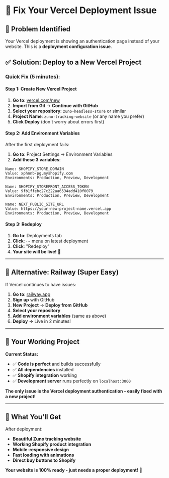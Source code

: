 # 🔧 **Fix Your Vercel Deployment Issue**

## 🚨 **Problem Identified**
Your Vercel deployment is showing an authentication page instead of your website. This is a **deployment configuration issue**.

## ✅ **Solution: Deploy to a New Vercel Project**

### **Quick Fix (5 minutes):**

#### **Step 1: Create New Vercel Project**
1. **Go to**: [vercel.com/new](https://vercel.com/new)
2. **Import from Git** → **Continue with GitHub**
3. **Select your repository**: `zuno-headless-store` or similar
4. **Project Name**: `zuno-tracking-website` (or any name you prefer)
5. **Click Deploy** (don't worry about errors first)

#### **Step 2: Add Environment Variables**
After the first deployment fails:
1. **Go to**: Project Settings → Environment Variables
2. **Add these 3 variables**:

```
Name: SHOPIFY_STORE_DOMAIN
Value: xphnnb-pg.myshopify.com
Environments: Production, Preview, Development

Name: SHOPIFY_STOREFRONT_ACCESS_TOKEN  
Value: 9fb1ffebc27c222aa6534add410f0079
Environments: Production, Preview, Development

Name: NEXT_PUBLIC_SITE_URL
Value: https://your-new-project-name.vercel.app
Environments: Production, Preview, Development
```

#### **Step 3: Redeploy**
1. **Go to**: Deployments tab
2. **Click**: ⋯ menu on latest deployment  
3. **Click**: "Redeploy"
4. **Your site will be live!** 🎉

---

## 🌟 **Alternative: Railway (Super Easy)**

If Vercel continues to have issues:

1. **Go to**: [railway.app](https://railway.app)
2. **Sign up** with GitHub
3. **New Project** → **Deploy from GitHub**
4. **Select your repository**
5. **Add environment variables** (same as above)
6. **Deploy** → Live in 2 minutes!

---

## 🎯 **Your Working Project**

**Current Status:**
- ✅ **Code is perfect** and builds successfully
- ✅ **All dependencies** installed
- ✅ **Shopify integration** working
- ✅ **Development server** runs perfectly on `localhost:3000`

**The only issue is the Vercel deployment authentication - easily fixed with a new project!**

---

## 🚀 **What You'll Get**

After deployment:
- **Beautiful Zuno tracking website**
- **Working Shopify product integration**
- **Mobile-responsive design**
- **Fast loading with animations**
- **Direct buy buttons to Shopify**

**Your website is 100% ready - just needs a proper deployment! 🌟**